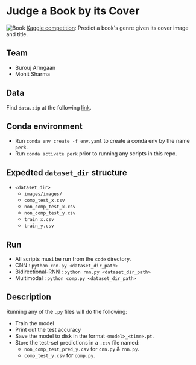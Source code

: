 # Judge a Book by its Cover
![Book](https://static.vecteezy.com/system/resources/thumbnails/002/041/725/original/motion-of-opened-book-on-desk-static-shot-free-video.jpg)
[Kaggle competition](https://www.kaggle.com/competitions/col774-2022/overview): Predict a book's genre given its cover image and title.

## Team
- Burouj Armgaan
- Mohit Sharma

## Data
Find `data.zip` at the following [link](https://drive.google.com/file/d/1SyPFq_rb8Cr7ZxcI7H61D6dhusUZGy1L/view?usp=share_link).

## Conda environment
- Run `conda env create -f env.yaml` to create a conda env by the name `perk`.
- Run `conda activate perk` prior to running any scripts in this repo.

## Expedted `dataset_dir` structure
- `<dataset_dir>`
    - `images/images/`
    - `comp_test_x.csv`
    - `non_comp_test_x.csv`
    - `non_comp_test_y.csv`
    - `train_x.csv`
    - `train_y.csv`

## Run
- All scripts must be run from the `code` directory.
- CNN : `python cnn.py <dataset_dir_path>`
- Bidirectional-RNN : `python rnn.py <dataset_dir_path>`
- Multimodal : `python comp.py <dataset_dir_path>`

## Description
Running any of the `.py` files will do the following:
- Train the model
- Print out the test accuracy
- Save the model to disk in the format `<model>_<time>.pt`.
- Store the test-set predictions in a `.csv` file named:
    - `non_comp_test_pred_y.csv` for `cnn.py` & `rnn.py`.
    - `comp_test_y.csv` for `comp.py`.
